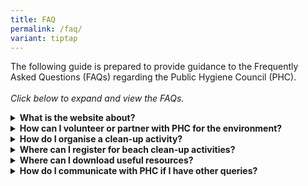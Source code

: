 ```yaml
---
title: FAQ
permalink: /faq/
variant: tiptap
---
```

<p>The following guide is prepared to provide guidance to the Frequently
Asked Questions (FAQs) regarding the Public Hygiene Council (PHC).
<br>
<br><em>Click below to expand and view the FAQs.</em>
</p>
<div data-type="detailGroup" class="isomer-accordion isomer-accordion-white">
<details class="isomer-details">
<summary><strong>What is the website about?</strong>
</summary>
<div data-type="detailsContent" class="isomer-details-content">
<p>Website aims to inspire everyone in Singapore to promote values of picking
up after ourselves, throwing waste in bins and leaving our environment
in a state we can be proud of, via the Keep Singapore Clean Movement.</p>
</div>
</details>
<details class="isomer-details">
<summary><strong>How can I volunteer or partner with PHC for the environment?</strong>
</summary>
<div data-type="detailsContent" class="isomer-details-content">
<p>Currently, we do not have any regular volunteer programmes for individuals.
However, you may like to sign up as a volunteer for the environment at
the Clean &amp; Green Singapore website at <a href="https://www.cgs.gov.sg/volunteer" rel="noopener noreferrer nofollow" target="_blank">https://www.cgs.gov.sg/how-can-we-act/volunteer/home</a>.</p>
</div>
</details>
<details class="isomer-details">
<summary><strong>How do I organise a clean-up activity?</strong>
</summary>
<div data-type="detailsContent" class="isomer-details-content">
<p>To empower groups to self-lead their activities, PHC has developed a video
for organising a clean-up activity. Your group can refer to the following
download links for the resources:</p>
<ul data-tight="true" class="tight">
<li>
<p><a href="https://youtu.be/7HUKURRekxU" rel="noopener noreferrer nofollow" target="_blank">Organising Community Clean-up</a>
</p>
</li>
<li>
<p><a href="https://youtu.be/ERnvwXADRZY" rel="noopener noreferrer nofollow" target="_blank">Guide to organise a Clean-up activity</a>
</p>
</li>
</ul>
</div>
</details>
<details class="isomer-details">
<summary><strong>Where can I register for beach clean-up activities?</strong>
</summary>
<div data-type="detailsContent" class="isomer-details-content">
<p>You can&nbsp;<a href="https://www.publichygienecouncil.sg/beachcleanup" rel="noopener noreferrer nofollow" target="_blank">register&nbsp;</a>with
NEA &amp; PHC to schedule clean-ups at popular locations such as the recreational
beaches (Changi Beach, East Coast Beach, Pasir Ris Beach and Sembawang
Beach) and parks (Bishan-Ang Mo Kio Park, Coney Island Park, Gardens by
the Bay, Jurong Central Park, Tiong Bahru Park, Ulu Pandan Park Connector
[North Bank] and Woodlands Waterfront Park).</p>
</div>
</details>
<details class="isomer-details">
<summary><strong>Where can I download useful resources?</strong>
</summary>
<div data-type="detailsContent" class="isomer-details-content">
<p>PHC website provides an array of information, posters, video clips, etc.,
for public information and use. They are made available for download on
this&nbsp;<a href="https://www.publichygienecouncil.sg/resources" rel="noopener noreferrer nofollow" target="_blank">page</a>.</p>
</div>
</details>
<details class="isomer-details">
<summary><strong>How do I communicate with PHC if I have other queries?</strong>
</summary>
<div data-type="detailsContent" class="isomer-details-content">
<p>You can email us at&nbsp;<a href="mailto:ask@publichygienecouncil.sg" rel="noopener noreferrer nofollow" target="_blank">ask@publichygienecouncil.sg</a>
</p>
</div>
</details>
</div>
<p></p>